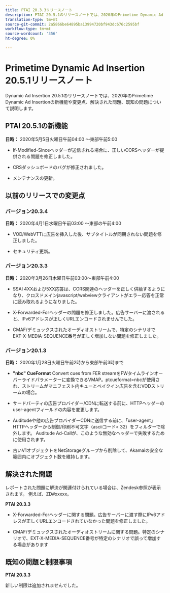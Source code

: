 ```yaml
---
title: PTAI 20.3.3リリースノート
description: PTAI 20.5.1のリリースノートでは、2020年のPrimetime Dynamic Ad Insertionで解決され、既知の問題である、新機能や変更点について説明します。
translation-type: tm+mt
source-git-commit: 2a5866be64895ba13994720bf943dc676c2595bf
workflow-type: tm+mt
source-wordcount: '356'
ht-degree: 0%

---
```



# Primetime Dynamic Ad Insertion 20.5.1リリースノート

Dynamic Ad Insertion 20.5.1のリリースノートでは、2020年のPrimetime Dynamic Ad Insertionの新機能や変更点、解決された問題、既知の問題について説明します。

## PTAI 20.5.1の新機能

**日時：** 2020年5月5日火曜日午前04:00 ～東部午前5:00

* If-Modified-Sinceヘッダーが送信される場合に、正しいCORSヘッダーが提供される問題を修正しました。

* CRSダッシュボードのバグが修正されました。

* メンテナンスの更新。

## 以前のリリースでの変更点

### バージョン20.3.4

**日時：** 2020年4月1日水曜日午前03:00 ～東部の午前4:00

* VOD/WebVTTに広告を挿入した後、サブタイトルが同期されない問題を修正しました。

* セキュリティ更新。

### バージョン20.3.3

**日時：** 2020年3月26日木曜日午前03:00～東部午前4:00

* SSAI 4XXおよび5XX応答は、CORS関連のヘッダーを正しく供給するようになり、クロスドメインjavascript/webviewクライアントがエラー応答を正常に読み取れるようになりました。

* X-Forwarded-Forヘッダーの問題を修正しました。広告サーバーに渡されると、IPv6アドレスが正しくURLエンコードされませんでした。

* CMAF/デミュックスされたオーディオストリームで、特定のシナリオでEXT-X-MEDIA-SEQUENCE番号が正しく増加しない問題を修正しました。

### バージョン20.1.3

**日時：** 2020年1月28日火曜日午前2時から東部午前3時まで

* **&quot;nbc&quot; CueFormat** Convert cues from FER streamをFWタイムラインオーバーライドパラメーターに変換できるVMAP。ptcueformat=nbcが使用され、ストリームがマニフェスト内キューとベイクイン広告を含むVODストリームの場合。

* サードパーティの広告プロバイダー/CDNに転送する前に、HTTPヘッダーのuser-agentフィールドの内容を変更します。

* Auditudeや他の広告プロバイダーCDNに送信する前に、「user-agent」HTTPヘッダーから制御/印刷不可文字（asciiコード&lt; 32）をフィルターで除外します。 Auditude Ad-Callが、このような無効なヘッダーで失敗するために使用されます。

* 古いV1オブジェクトをNetStorageグループから削除して、Akamaiの安全な範囲内にオブジェクト数を維持します。

## 解決された問題

レポートされた問題に解決が関連付けられている場合は、Zendesk参照が表示されます。 例えば、ZD#xxxxx。

**PTAI 20.3.3**

* X-Forwarded-Forヘッダーに関する問題。広告サーバーに渡す際にIPv6アドレスが正しくURLエンコードされていなかった問題を修正しました。

* CMAF/デミュックスされたオーディオストリームに関する問題。特定のシナリオで、EXT-X-MEDIA-SEQUENCE番号が特定のシナリオで誤って増加する場合があります

## 既知の問題と制限事項

**PTAI 20.3.3**

新しい制限は追加されませんでした。
